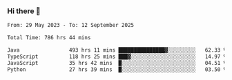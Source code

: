 ### Hi there 👋

<!--START_SECTION:waka-->

```txt
From: 29 May 2023 - To: 12 September 2025

Total Time: 786 hrs 44 mins

Java                493 hrs 11 mins ███████████████▓░░░░░░░░░   62.33 %
TypeScript          118 hrs 25 mins ███▓░░░░░░░░░░░░░░░░░░░░░   14.97 %
JavaScript          35 hrs 42 mins  █░░░░░░░░░░░░░░░░░░░░░░░░   04.51 %
Python              27 hrs 39 mins  █░░░░░░░░░░░░░░░░░░░░░░░░   03.50 %
```

<!--END_SECTION:waka-->
<!--
**the-beef-calculator/the-beef-calculator** is a ✨ _special_ ✨ repository because its `README.md` (this file) appears on your GitHub profile.

Here are some ideas to get you started:

- 🔭 I’m currently working on ...
- 🌱 I’m currently learning ...
- 👯 I’m looking to collaborate on ...
- 🤔 I’m looking for help with ...
- 💬 Ask me about ...
- 📫 How to reach me: ...
- 😄 Pronouns: ...
- ⚡ Fun fact: ...
-->
